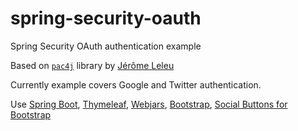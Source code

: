 spring-security-oauth
============================

Spring Security OAuth authentication example

Based on [```pac4j```](https://github.com/leleuj/pac4j) library by [Jérôme Leleu](leleuj@gmail.com)

Currently example covers Google and Twitter authentication.

Use [Spring Boot](http://projects.spring.io/spring-boot/), [Thymeleaf](http://www.thymeleaf.org/), [Webjars](http://www.webjars.org/), [Bootstrap](http://getbootstrap.com/), [Social Buttons for Bootstrap](http://lipis.github.io/bootstrap-social/)
 
